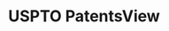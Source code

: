 ---
layout: default
bigquery: https://console.cloud.google.com/bigquery?p=patents-public-data&d=patentsview&page=dataset
citation: Attribution should be given to PatentsView for use, distribution, or derivative
  works.
code: https://github.com/CSSIP-AIR/PatentsView-Code-Snippets/
contributors: USPTO
cost: None
description: 'PatentsView includes US patent data including raw data (summaries, applications,
  pregrant applications), disambugations of inventors and assignees, and inventor
  gender estimates.  Also foreign priority data, # of figures and sheets, and government
  interest statements.'
documentation: https://patentsview.org/query/builder-faqs
last_edit: Mon, 04 Apr 2022 19:02:57 GMT
location: https://patentsview.org/
maintained_by: USPTO
record_creation_timestamp: 12/2/2020 17:20:46
schema_fields: '[''disamb_inventor_id_20181127'', ''dependent'', ''num_sheets'', ''longitude'',
  ''section_id'', ''disamb_inventor_id_20200630'', ''relkind'', ''county_fips'', ''rawinventor_id'',
  ''subgroup_id'', ''f102_date'', ''gi_statement'', ''citation_id'', ''country_transformed'',
  ''disamb_inventor_id_20200929'', ''name_last'', ''lapse_of_patent'', ''subclass_id'',
  ''variety'', ''classification_level'', ''rawassignee_id'', ''name_first'', ''latitude'',
  ''classification_value'', ''disamb_assignee_id_20191008'', ''disamb_inventor_id_20191231'',
  ''subgroup'', ''action_date'', ''withdrawn'', ''_102_date'', ''disamb_assignee_id_20190312'',
  ''organization'', ''attribution_status'', ''level_three'', ''sector_title'', ''doctype'',
  ''group_id'', ''state_fips'', ''designation'', ''number'', ''field_title'', ''latlong'',
  ''disamb_assignee_id_20200630'', ''male_flag'', ''id'', ''assignee_id'', ''sequence'',
  ''num_figures'', ''latin_name'', ''disamb_assignee_id_20200929'', ''subclass'',
  ''term_disclaimer'', ''disamb_assignee_id_20190820'', ''term_extension'', ''disamb_inventor_id_20171003'',
  ''group'', ''disamb_inventor_id_20171226'', ''city'', ''lawyer_id'', ''rel_id'',
  ''name'', ''rawlocation_id'', ''classification_data_source'', ''exemplary'', ''lname'',
  ''publication_number'', ''num_claims'', ''doc_type'', ''male'', ''fname'', ''category_id'',
  ''series_code'', ''ipc_version_indicator'', ''subsection_id'', ''inventor_id'',
  ''subcategory_id'', ''date'', ''text'', ''deceased'', ''uuid'', ''patent_id'', ''disamb_inventor_id_20170808'',
  ''application_id'', ''level_two'', ''type'', ''section'', ''disamb_inventor_id_20200331'',
  ''field_id'', ''status'', ''applicant_type'', ''term_grant'', ''ipc_class'', ''filename'',
  ''f371_date'', ''disamb_inventor_id_20190312'', ''_371_date'', ''role'', ''rule_47'',
  ''kind'', ''county'', ''title'', ''mainclass_id'', ''disamb_assignee_id_20181127'',
  ''organization_id'', ''length'', ''disamb_inventor_id_20201229'', ''category'',
  ''main_group'', ''disamb_assignee_id_20200331'', ''state'', ''location_id'', ''classification_status'',
  ''disamb_assignee_id_20191231'', ''contract_award_number'', ''disamb_inventor_id_20180528'',
  ''disamb_inventor_id_20190820'', ''abstract'', ''reldocno'', ''country'', ''num'',
  ''symbol_position'', ''level_one'', ''disamb_inventor_id_20170307'', ''disclaimer_date'',
  ''disamb_inventor_id_20191008'']'
shortname: patentsview
tags:
- disambiguation
- United States
- gender
terms_of_use: Creative Commons Attribution 4.0 International License.
timeframe: 1963-1999
title: USPTO PatentsView
uuid: cf1780b1-e265-4e49-8d1d-83b9cfe0fd9a
---